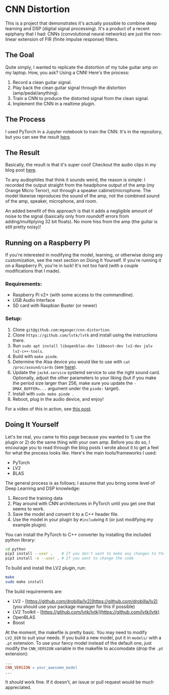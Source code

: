CNN Distortion
==============

This is a project that demonstrates it's actually possible to combine deep
learning and DSP (digital signal processing). It's a product of a recent
epiphany that I had: CNNs (convolutional neural networks) are just the
non-linear extension of FIR (finite impulse response) filters.

The Goal
--------

Quite simply, I wanted to replicate the distortion of my tube guitar amp on my
laptop. How, you ask? Using a CNN! Here's the process:

1. Record a clean guitar signal.
2. Play back the clean guitar signal through the distortion (amp/pedal/anything).
3. Train a CNN to produce the distorted signal from the clean signal.
4. Implement the CNN in a realtime plugin.

The Process
-----------

I used PyTorch in a Jupyter notebook to train the CNN. It's in the repository,
but you can see the result
[here](https://nbviewer.jupyter.org/github/mganger/cnn-distortion/blob/master/notebooks/CNN%20Distortion.ipynb).

The Result
----------

Basically, the result is that it's super cool! Checkout the audio clips in my
blog post [here](https://michaelganger.org/articles/index.php/2019/10/31/from-numbers-to-rockstar/).

To any audiophiles that think it sounds weird, the reason is simple: I recorded
the output straight from the headphone output of the amp (my Orange Micro
Terror), not through a speaker cabinet/microphone. The model likewise
reproduces the sound of the amp, not the combined sound of the amp, speaker,
microphone, and room.

An added benefit of this approach is that it adds a negligible amount of noise
to the signal (basically only from roundoff errors from adding/multiplying 32
bit floats). No more hiss from the amp (the guitar is still pretty noisy)!

Running on a Raspberry PI
-------------------------

If you're interested in modifying the model, learning, or otherwise doing any
customization, see the next section on Doing It Yourself. If you're running it
on a Raspberry Pi, you're in luck! It's not too hard (with a couple
modifications that I made).

### Requirements:

 - Raspberry Pi v2+ (with some access to the commandline).
 - USB Audio Interface
 - SD card with Raspbian Buster (or newer)

### Setup:

1. Clone `git@github.com:mganger/cnn-distortion`.
2. Clone `https://github.com/lvtk/lvtk` and install using the instructions there.
3. Run `sudo apt install libopenblas-dev libboost-dev lv2-dev jalv lv2-c++-tools`.
4. Build with `make piode`.
5. Determine the Alsa device you would like to use with `cat /proc/asound/cards` (see [here](https://jackaudio.org/faq/device_naming.html)).
6. Update the `jackd.service` systemd service to use the right sound card.
   Optionally, adjust the other parameters to your liking (but if you make the
   period size larger than 256, make sure you update the `-DMAX_BUFFER=...`
   argument under the `piode:` target).
7. Install with `sudo make piode `.
8. Reboot, plug in the audio device, and enjoy!

For a video of this in action, see [this post](https://michaelganger.org/articles/index.php/2019/11/05/piode/).

Doing It Yourself
-----------------

Let's be real, you came to this page because you wanted to 1) use the plugin or
2) do the same thing with your own amp. Before you do so, I encourage you to read
through the blog posts I wrote about it to get a feel for what the process
looks like. Here's the main tools/frameworks I used:

 - PyTorch
 - LV2
 - BLAS

The general process is as follows; I assume that you bring some level of Deep
Learning and DSP knowledge:

1. Record the training data
2. Play around with CNN architectures in PyTorch until you get one that seems to work.
3. Save the model and convert it to a C++ header file.
4. Use the model in your plugin by `#include`ing it (or just modifying my example plugin).

You can install the PyTorch to C++ converter by installing the included python library:

```bash
cd python
pip3 install --user .    # If you don't want to make any changes to the code
pip3 install -e --user . # If you want to change the code
```

To build and install the LV2 plugin, run:

```bash
make
sudo make install
```

The build requirements are:
 - LV2 - [https://github.com/drobilla/lv2](https://github.com/drobilla/lv2)
   (you should use your package manager for this if possible)
 - LV2 Toolkit - [https://github.com/lvtk/lvtk](https://github.com/lvtk/lvtk)
 - OpenBLAS
 - Boost

At the moment, the makefile is pretty basic. You may need to modify `LV2_DIR`
to suit your needs.  If you build a new model, put it in `models/` with a `.pt`
extension.  To use your fancy model instead of the default one, just modify the
`CNN_VERSION` variable in the makefile to accomodate (drop the `.pt` extension):

```makefile
...
CNN_VERSION = your_awesome_model
...
```

It *should* work fine. If it doesn't, an issue or pull request would be much
appreciated.
